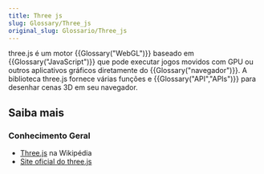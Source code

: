 ```yaml
---
title: Three js
slug: Glossary/Three_js
original_slug: Glossario/Three_js
---
```

three.js é um motor {{Glossary("WebGL")}} baseado em {{Glossary("JavaScript")}} que pode executar jogos movidos com GPU ou outros aplicativos gráficos diretamente do {{Glossary("navegador")}}. A biblioteca three.js fornece várias funções e {{Glossary("API","APIs")}} para desenhar cenas 3D em seu navegador.

## Saiba mais

### Conhecimento Geral

- [Three.js](https://pt.wikipedia.org/wiki/Three.js) na Wikipédia
- [Site oficial do three.js](http://threejs.org/)
